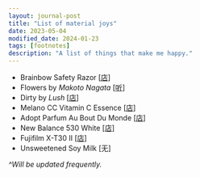 ```yaml
---
layout: journal-post
title: "List of material joys"
date: 2023-05-04
modified_date: 2024-01-23
tags: [footnotes]
description: "A list of things that make me happy."
---
```


- Brainbow Safety Razor [[店](https://www.aliexpress.com/item/1005001274311713.html)]
- Flowers by _Makoto Nagata_ [[听](https://open.spotify.com/track/7f69rFN3ec1Qd6bqqgF2qo)]
- Dirty by _Lush_ [[店](https://lushsg.com/products/dirty-6)]
- Melano CC Vitamin C Essence [[店](https://www.guardian.com.sg/melano-cc-intensive-anti-spot-essence-20ml/p/605673?lang=en)]
- Adopt Parfum Au Bout Du Monde [[店](https://www.adopt.com/fr/au-bout-du-monde-eau-de-parfum.html)]
- New Balance 530 White [[店]](https://www.newbalance.com.sg/men/shoes/MR530-32265.html)
- Fujifilm X-T30 II [[店]](https://fujifilm-x.com/global/products/cameras/x-t30-ii/)
- Unsweetened Soy Milk [无]

_^Will be updated frequently._
